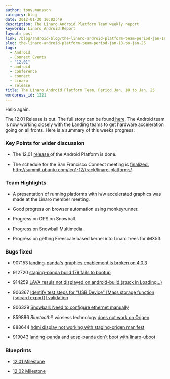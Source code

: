```yaml
---
author: tony.mansson
category: blog
date: 2012-01-30 10:02:49
description: The Linaro Android Platform Team weekly report
keywords: Linaro Android Report
layout: post
link: /blog/android-blog/the-linaro-android-platform-team-period-jan-18-to-jan-25/
slug: the-linaro-android-platform-team-period-jan-18-to-jan-25
tags:
  - Android
  - Connect Events
  - "12.01"
  - android
  - conference
  - connect
  - Linaro
  - release
title: The Linaro Android Platform Team, Period Jan. 18 to Jan. 25
wordpress_id: 1221
---
```


Hello again.

The 12.01 Release is out. The full story can be found[ here](https://wiki-archive.linaro.org/Cycles/1201/Release/). The Android team is now working closely with the Landing teams to get hardware acceleration going on all fronts. Here is a summary of this weeks progress:

### Key Points for wider discussion

- The 12.01 [ release ](http://releases.linaro.org/)of the Android Platform is done.

- The schedule for the San Francisco Connect meeting is [ finalized. ]()http://summit.ubuntu.com/lcq1-12/track/linaro-platforms/

### Team Highlights

- A presentation of running platforms with h/w accelerated graphics was made at the Linaro member meeting.

- Good progress on browser automation using monkeyrunner.

- Progress on GPS on Snowball.

- Progress on Snowball Multimedia.

- Progress on getting Freescale based kernel into Linaro trees for iMX53.

### Bugs fixed

- 907153 [ landing-panda's graphics enablement is broken on 4.0.3](https://bugs.launchpad.net/linaro-android/+bug/907153)

- 912720 [ staging-panda build 179 fails to bootup](https://bugs.launchpad.net/linaro-android/+bug/912720)

- 914259 [ LAVA resuls not displayed on android-build (stuck in Loading...)](https://bugs.launchpad.net/linaro-android/+bug/914259)

- 906367 [ Identify test steps for "USB Device" [Mass storage function (sdcard export)] validation](https://bugs.launchpad.net/linaro-android/+bug/906367)

- 906329 [ Snowball: Need to configure ethernet manually](https://bugs.launchpad.net/linaro-android/+bug/906329)

- 859886 *Bluetooth*® wireless technology [does not work on Origen](https://bugs.launchpad.net/linaro-android/+bug/859886)

- 888644 [ hdmi display not working with staging-origen manifest](https://bugs.launchpad.net/linaro-android/+bug/888644)

- 919043 [ landing-panda and aosp-panda don't boot with linaro-uboot](https://bugs.launchpad.net/linaro-android/+bug/919043)

### Blueprints

- [12.01 Milestone](https://launchpad.net/linaro-android/+milestone/12.01)

- [12.02 Milestone](https://launchpad.net/linaro-android/+milestone/12.02)
